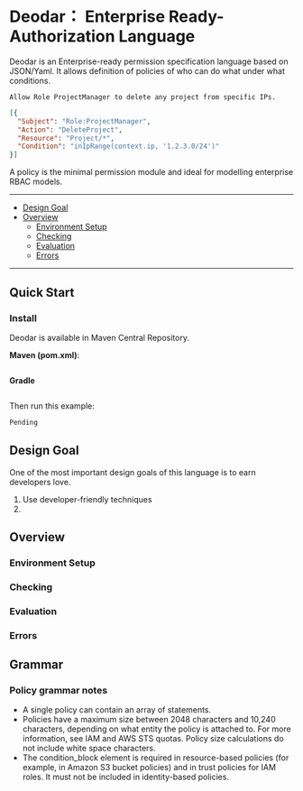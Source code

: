 # Deodar： Enterprise Ready-Authorization Language

Deodar is an Enterprise-ready permission specification language based on JSON/Yaml.
It allows definition of policies of who can do what under what conditions.


```
Allow Role ProjectManager to delete any project from specific IPs.
```
```json
[{
  "Subject": "Role:ProjectManager",
  "Action": "DeleteProject",
  "Resource": "Project/*",
  "Condition": "inIpRange(context.ip, '1.2.3.0/24')"
}]
```

A policy is the minimal permission module and ideal for modelling enterprise RBAC models.

---

* [Design Goal](#design-goal)
* [Overview](#overview)
    * [Environment Setup](#environment-setup)
    * [Checking](#checking)
    * [Evaluation](#evaluation)
    * [Errors](#errors)

---

## Quick Start

### Install

Deodar is available in Maven Central Repository.

**Maven (pom.xml)**:

```xml
```

**Gradle**

```gradle
```

Then run this example:

```java
Pending
```

## Design Goal

One of the most important design goals of this language is to earn developers love.

1. Use developer-friendly techniques
2. 

## Overview

### Environment Setup

### Checking

### Evaluation

### Errors

## Grammar


### Policy grammar notes
* A single policy can contain an array of statements.
* Policies have a maximum size between 2048 characters and 10,240 characters, 
depending on what entity the policy is attached to. For more information, 
see IAM and AWS STS quotas. Policy size calculations do not include white space characters.
* The condition_block element is required in resource-based policies (for example, in Amazon S3 bucket policies) and in trust policies for IAM roles. It must not be included in identity-based policies.


